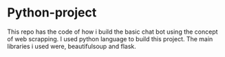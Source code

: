 # Python-project
This repo has the code of how i build the basic chat bot using the concept of web scrapping. I used python language to build this project. The main libraries i used were, beautifulsoup and flask.
